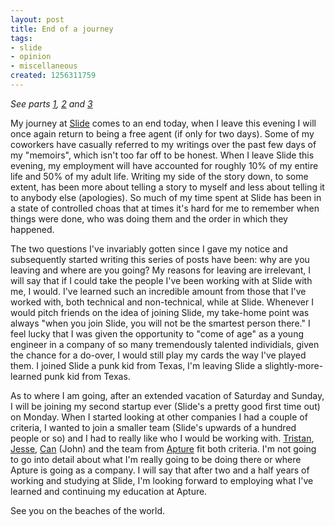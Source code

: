 ```yaml
--- 
layout: post
title: End of a journey
tags: 
- slide
- opinion
- miscellaneous
created: 1256311759
---
```

*See parts [1](http://unethicalblogger.com/posts/2009/10/my_journey_slide_part_1), [2](http://unethicalblogger.com/posts/2009/10/my_journey_slide_part_2) and [3](http://unethicalblogger.com/posts/2009/10/my_journey_slide_part_2)*


My journey at <a id="aptureLink_AFX5uK9A2m" href="http://twitter.com/slideinc">Slide</a> comes to an end today, when I leave this evening
I will once again return to being a free agent (if only for two days). 
Some of my coworkers have casually referred to my writings over the 
past few days of my "memoirs", which isn't too far off to be honest.
When I leave Slide this evening, my employment will have accounted 
for roughly 10% of my entire life and 50% of my adult life. Writing 
my side of the story down, to some extent, has been more about telling 
a story to myself and less about telling it to anybody else (apologies).
So much of my time spent at Slide has been in a state of controlled 
choas that at times it's hard for me to remember when things were done,
who was doing them and the order in which they happened.


The two questions I've invariably gotten since I gave my notice and 
subsequently started writing this series of posts have been: 
why are you leaving and where are you going? My reasons for leaving 
are irrelevant, I will say that if I could take the people I've been working 
with at Slide with me, I would. I've learned such an incredible amount
from those that I've worked with, both technical and non-technical, while
at Slide. Whenever I would pitch friends on the idea of joining Slide, my 
take-home point was always "when you join Slide, you will not be the 
smartest person there." I feel lucky that I was given the opportunity to 
"come of age" as a young engineer in a company of so many tremendously talented
individials, given the chance for a do-over, I would still play my cards the 
way I've played them. I joined Slide a punk kid from Texas, I'm leaving 
Slide a slightly-more-learned punk kid from Texas.

As to where I am going, after an extended vacation of Saturday and Sunday, 
I will be joining my second startup ever (Slide's a pretty good 
first time out) on Monday. When I started looking at other companies I had a couple 
of criteria, I wanted to join a smaller team (Slide's upwards of a hundred people
or so) and I had to really like who I would be working with. <a id="aptureLink_mYybewEzku" href="http://twitter.com/tristanharris">Tristan</a>, <a id="aptureLink_Hoou8TMc1I" href="http://www.linkedin.com/pub/2/87B/3B5">Jesse</a>, <a id="aptureLink_ihO2we1IkW" href="http://twitter.com/cansar">Can</a> (John)
and the team from <a id="aptureLink_msqObwpdC5" href="http://twitter.com/apture">Apture</a> fit both criteria. I'm not going to go into detail 
about what I'm really going to be doing there or where Apture is going as a 
company. I will say that after two and a half years of working and studying 
at Slide, I'm looking forward to employing what I've learned and continuing 
my education at Apture.


See you on the beaches of the world.
<!--break-->
